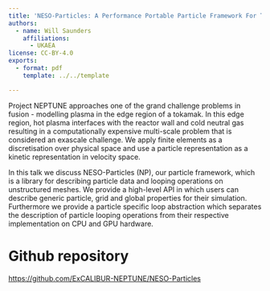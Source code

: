 ```yaml
---
title: 'NESO-Particles: A Performance Portable Particle Framework For The Fusion Use Case'
authors:
  - name: Will Saunders
    affiliations:
      - UKAEA
license: CC-BY-4.0
exports:
  - format: pdf
    template: ../../template

---
```


Project NEPTUNE approaches one of the grand challenge problems in fusion - modelling plasma in the edge region of a tokamak. In this edge region, hot plasma interfaces with the reactor wall and cold neutral gas resulting in a computationally expensive multi-scale problem that is considered an exascale challenge. We apply finite elements as a discretisation over physical space and use a particle representation as a kinetic representation in velocity space.

In this talk we discuss NESO-Particles (NP), our particle framework, which is a library for describing particle data and looping operations on unstructured meshes. We provide a high-level API in which users can describe generic particle, grid and global properties for their simulation. Furthermore we provide a particle specific loop abstraction which separates the description of particle looping operations from their respective implementation on CPU and GPU hardware.


# Github repository
https://github.com/ExCALIBUR-NEPTUNE/NESO-Particles

